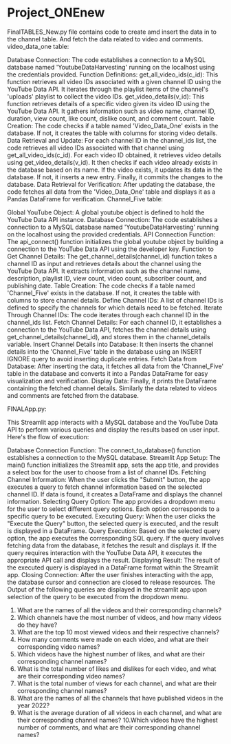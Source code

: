 # Project_ONEnew
FinalTABLES_New.py file contains code to create amd insert the data in to the channel table. And fetch the data related to video and comments.
video_data_one table:

Database Connection: The code establishes a connection to a MySQL database named 'YoutubeDataHarvesting' running on the localhost using the credentials provided.
Function Definitions:
get_all_video_ids(c_id): This function retrieves all video IDs associated with a given channel ID using the YouTube Data API. It iterates through the playlist items of the channel's 'uploads' playlist to collect the video IDs.
get_video_details(v_id): This function retrieves details of a specific video given its video ID using the YouTube Data API. It gathers information such as video name, channel ID, duration, view count, like count, dislike count, and comment count.
Table Creation: The code checks if a table named 'Video_Data_One' exists in the database. If not, it creates the table with columns for storing video details.
Data Retrieval and Update:
For each channel ID in the channel_ids list, the code retrieves all video IDs associated with that channel using get_all_video_ids(c_id).
For each video ID obtained, it retrieves video details using get_video_details(v_id).
It then checks if each video already exists in the database based on its name.
If the video exists, it updates its data in the database. If not, it inserts a new entry.
Finally, it commits the changes to the database.
Data Retrieval for Verification: After updating the database, the code fetches all data from the 'Video_Data_One' table and displays it as a Pandas DataFrame for verification.
Channel_Five table:

Global YouTube Object: A global youtube object is defined to hold the YouTube Data API instance.
Database Connection: The code establishes a connection to a MySQL database named 'YoutubeDataHarvesting' running on the localhost using the provided credentials.
API Connection Function: The api_connect() function initializes the global youtube object by building a connection to the YouTube Data API using the developer key.
Function to Get Channel Details: The get_channel_details(channel_id) function takes a channel ID as input and retrieves details about the channel using the YouTube Data API. It extracts information such as the channel name, description, playlist ID, view count, video count, subscriber count, and publishing date.
Table Creation: The code checks if a table named 'Channel_Five' exists in the database. If not, it creates the table with columns to store channel details.
Define Channel IDs: A list of channel IDs is defined to specify the channels for which details need to be fetched.
Iterate Through Channel IDs: The code iterates through each channel ID in the channel_ids list.
Fetch Channel Details: For each channel ID, it establishes a connection to the YouTube Data API, fetches the channel details using get_channel_details(channel_id), and stores them in the channel_details variable.
Insert Channel Details into Database: It then inserts the channel details into the 'Channel_Five' table in the database using an INSERT IGNORE query to avoid inserting duplicate entries.
Fetch Data from Database: After inserting the data, it fetches all data from the 'Channel_Five' table in the database and converts it into a Pandas DataFrame for easy visualization and verification.
Display Data: Finally, it prints the DataFrame containing the fetched channel details.
Similarly the data related to videos and comments are fetched from the database. 

FINALApp.py:

This Streamlit app interacts with a MySQL database and the YouTube Data API to perform various queries and display the results based on user input. Here's the flow of execution:

Database Connection Function: The connect_to_database() function establishes a connection to the MySQL database.
Streamlit App Setup: The main() function initializes the Streamlit app, sets the app title, and provides a select box for the user to choose from a list of channel IDs.
Fetching Channel Information: When the user clicks the "Submit" button, the app executes a query to fetch channel information based on the selected channel ID. If data is found, it creates a DataFrame and displays the channel information.
Selecting Query Option: The app provides a dropdown menu for the user to select different query options. Each option corresponds to a specific query to be executed.
Executing Query: When the user clicks the "Execute the Query" button, the selected query is executed, and the result is displayed in a DataFrame.
Query Execution: Based on the selected query option, the app executes the corresponding SQL query. If the query involves fetching data from the database, it fetches the result and displays it. If the query requires interaction with the YouTube Data API, it executes the appropriate API call and displays the result.
Displaying Result: The result of the executed query is displayed in a DataFrame format within the Streamlit app.
Closing Connection: After the user finishes interacting with the app, the database cursor and connection are closed to release resources.
The Output of the following queries are displayed in the streamlit app upon selection of the query to be executed from the dropdown menu.
1. What are the names of all the videos and their corresponding channels?
2. Which channels have the most number of videos, and how many videos do
they have?
3. What are the top 10 most viewed videos and their respective channels?
4. How many comments were made on each video, and what are their
corresponding video names?
5. Which videos have the highest number of likes, and what are their
corresponding channel names?
6. What is the total number of likes and dislikes for each video, and what are
their corresponding video names?
7. What is the total number of views for each channel, and what are their
corresponding channel names?
8. What are the names of all the channels that have published videos in the year
2022?
9. What is the average duration of all videos in each channel, and what are their
corresponding channel names?
10.Which videos have the highest number of comments, and what are their
corresponding channel names?

